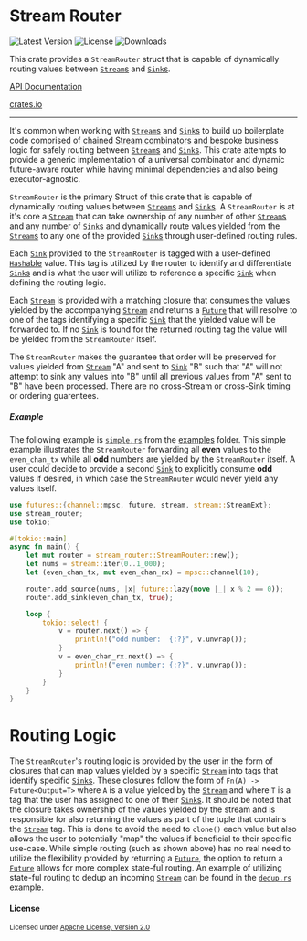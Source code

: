 # Stream Router
![Latest Version](https://img.shields.io/crates/v/stream_router)
![License](https://img.shields.io/crates/l/stream_router)
![Downloads](https://img.shields.io/crates/d/stream_router)

This crate provides a `StreamRouter` struct that is capable of dynamically routing values between [`Stream`s](https://docs.rs/futures/0.3.4/futures/stream/trait.Stream.html) and [`Sink`s](https://docs.rs/futures/0.3.4/futures/sink/trait.Sink.html).

[API Documentation](https://docs.rs/stream_router/0.1.0/stream_router/)

[crates.io](https://crates.io/crates/stream_router)

---

It's common when working with [`Stream`s](https://docs.rs/futures/0.3.4/futures/stream/trait.Stream.html) and [`Sink`s](https://docs.rs/futures/0.3.4/futures/sink/trait.Sink.html) to build up boilerplate code comprised of chained [Stream combinators](https://docs.rs/futures/0.3.4/futures/stream/trait.StreamExt.html) and bespoke business logic for safely 
routing between [`Stream`s](https://docs.rs/futures/0.3.4/futures/stream/trait.Stream.html) and [`Sink`s](https://docs.rs/futures/0.3.4/futures/sink/trait.Sink.html). This crate attempts to provide a generic implementation of
a universal combinator and dynamic future-aware router while having minimal dependencies and also being executor-agnostic.

`StreamRouter` is the primary Struct of this crate that is capable of dynamically routing values between
[`Stream`s](https://docs.rs/futures/0.3.4/futures/stream/trait.Stream.html) and 
[`Sink`s](https://docs.rs/futures/0.3.4/futures/sink/trait.Sink.html). A `StreamRouter` is at it's core a
[`Stream`](https://docs.rs/futures/0.3.4/futures/stream/trait.Stream.html) that can take ownership of any number of 
other [`Stream`s](https://docs.rs/futures/0.3.4/futures/stream/trait.Stream.html) and any number of
[`Sink`s](https://docs.rs/futures/0.3.4/futures/sink/trait.Sink.html) and dynamically route values yielded from the
[`Stream`s](https://docs.rs/futures/0.3.4/futures/stream/trait.Stream.html) to any one of the
provided [`Sink`s](https://docs.rs/futures/0.3.4/futures/sink/trait.Sink.html) through user-defined routing rules. 

Each [`Sink`](https://docs.rs/futures/0.3.4/futures/sink/trait.Sink.html) provided to the `StreamRouter` 
is tagged with a user-defined [`Hash`able](https://doc.rust-lang.org/std/hash/trait.Hash.html) value.
This tag is utilized by the router to identify and differentiate [`Sink`s](https://docs.rs/futures/0.3.4/futures/sink/trait.Sink.html)
and is what the user will utilize to reference a specific [`Sink`](https://docs.rs/futures/0.3.4/futures/sink/trait.Sink.html)
when defining the routing logic.

Each [`Stream`](https://docs.rs/futures/0.3.4/futures/stream/trait.Stream.html) is provided with a matching closure
that consumes the values yielded by the accompanying [`Stream`](https://docs.rs/futures/0.3.4/futures/stream/trait.Stream.html)
and returns a [`Future`](https://docs.rs/futures/0.3.4/futures/prelude/trait.Future.html) that will resolve to one of the tags
identifying a specific [`Sink`](https://docs.rs/futures/0.3.4/futures/sink/trait.Sink.html) that the yielded value will be
forwarded to. If no [`Sink`](https://docs.rs/futures/0.3.4/futures/sink/trait.Sink.html) is found for the returned routing tag
the value will be yielded from the `StreamRouter` itself. 

The `StreamRouter` makes the guarantee that order will be preserved for values yielded from [`Stream`](https://docs.rs/futures/0.3.4/futures/stream/trait.Stream.html)
"A" and sent to [`Sink`](https://docs.rs/futures/0.3.4/futures/sink/trait.Sink.html) "B" such that "A" will not attempt to sink any values into "B" until all
previous values from "A" sent to "B" have been processed. There are no cross-Stream or cross-Sink timing or ordering guarentees. 

##### Example

The following example is [`simple.rs`](https://github.com/BroderickCarlin/stream_router/blob/master/examples/simple.rs)
from the [examples](https://github.com/BroderickCarlin/stream_router/tree/master/examples) folder. This simple example
illustrates the `StreamRouter` forwarding all <b>even</b> values to the `even_chan_tx` while all <b>odd</b> numbers are yielded by
the `StreamRouter` itself. A user could decide to provide a second [`Sink`](https://docs.rs/futures/0.3.4/futures/sink/trait.Sink.html)
to explicitly consume <b>odd</b> values if desired, in which case the `StreamRouter` would never yield any values itself.


```rust
use futures::{channel::mpsc, future, stream, stream::StreamExt};
use stream_router;
use tokio;

#[tokio::main]
async fn main() {
    let mut router = stream_router::StreamRouter::new();
    let nums = stream::iter(0..1_000);
    let (even_chan_tx, mut even_chan_rx) = mpsc::channel(10);

    router.add_source(nums, |x| future::lazy(move |_| x % 2 == 0));
    router.add_sink(even_chan_tx, true);

    loop {
        tokio::select! {
            v = router.next() => {
                println!("odd number:  {:?}", v.unwrap());
            }
            v = even_chan_rx.next() => {
                println!("even number: {:?}", v.unwrap());
            }
        }
    }
}
```

# Routing Logic

The `StreamRouter`'s routing logic is provided by the user in the form of closures that can map values yielded by
a specific [`Stream`](https://docs.rs/futures/0.3.4/futures/stream/trait.Stream.html) into tags that identify
specific [`Sink`s](https://docs.rs/futures/0.3.4/futures/sink/trait.Sink.html). These closures follow the form of
`Fn(A) -> Future<Output=T>` where `A` is a value yielded by the [`Stream`](https://docs.rs/futures/0.3.4/futures/stream/trait.Stream.html) 
and where `T` is a tag that the user has assigned to one of their [`Sink`s](https://docs.rs/futures/0.3.4/futures/sink/trait.Sink.html). It should be noted that the closure takes ownership of the values yielded by the stream and is responsible for also returning the values as part of the tuple that contains the  [`Stream`](https://docs.rs/futures/0.3.4/futures/stream/trait.Stream.html) tag. This is done to avoid the need to `clone()` each value but also allows the user to potentially "map" the values if beneficial to their specific use-case.
While simple routing (such as shown above) has no real need to utilize the flexibility provided by returning a
[`Future`](https://docs.rs/futures/0.3.4/futures/prelude/trait.Future.html), the option to return a 
[`Future`](https://docs.rs/futures/0.3.4/futures/prelude/trait.Future.html) allows for more complex state-ful routing. 
An example of utilizing state-ful routing to dedup an incoming [`Stream`](https://docs.rs/futures/0.3.4/futures/stream/trait.Stream.html)
can be found in the [`dedup.rs`](https://github.com/BroderickCarlin/stream_router/blob/master/examples/dedup.rs) example. 

#### License

<sup>
Licensed under <a href="LICENSE">Apache License, Version
2.0</a>
</sup>
